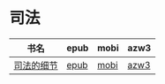 # 司法

| 书名 | epub | mobi | azw3 |
| --- | --- | --- | --- |
| [司法的细节](None) | [epub](None) | [mobi](None) | [azw3](None) |
